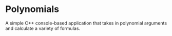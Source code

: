 # Polynomials
A simple C++ console-based application that takes in polynomial arguments and calculate a variety of formulas.
